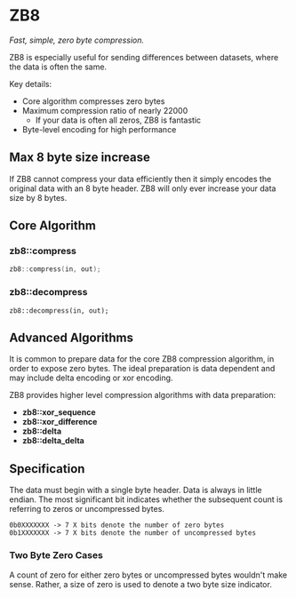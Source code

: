 # ZB8
*Fast, simple, zero byte compression.*

ZB8 is especially useful for sending differences between datasets, where the data is often the same.

Key details:

- Core algorithm compresses zero bytes
- Maximum compression ratio of nearly 22000
  - If your data is often all zeros, ZB8 is fantastic
- Byte-level encoding for high performance

## Max 8 byte size increase

If ZB8 cannot compress your data efficiently then it simply encodes the original data with an 8 byte header. ZB8 will only ever increase your data size by 8 bytes.

## Core Algorithm

### zb8::compress

```c++
zb8::compress(in, out);
```

###  zb8::decompress

```
zb8::decompress(in, out);
```

## Advanced Algorithms

It is common to prepare data for the core ZB8 compression algorithm, in order to expose zero bytes. The ideal preparation is data dependent and may include delta encoding or xor encoding.

ZB8 provides higher level compression algorithms with data preparation:

- **zb8::xor_sequence**
- **zb8::xor_difference**
- **zb8::delta**
- **zb8::delta_delta**

## Specification

The data must begin with a single byte header. Data is always in little endian. The most significant bit indicates whether the subsequent count is referring to zeros or uncompressed bytes.

```
0b0XXXXXXX -> 7 X bits denote the number of zero bytes
0b1XXXXXXX -> 7 X bits denote the number of uncompressed bytes
```

### Two Byte Zero Cases

A count of zero for either zero bytes or uncompressed bytes wouldn't make sense. Rather, a size of zero is used to denote a two byte size indicator.
